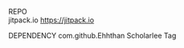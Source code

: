 REPO	
	<repositories>
		<repository>
		    <id>jitpack.io</id>
		    <url>https://jitpack.io</url>
		</repository>
	</repositories>

DEPENDENCY
	<dependency>
	    <groupId>com.github.Ehhthan</groupId>
	    <artifactId>Scholarlee</artifactId>
	    <version>Tag</version>
	</dependency>
